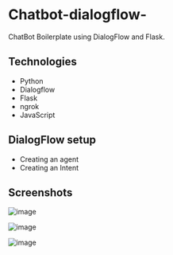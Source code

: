 # Chatbot-dialogflow-

ChatBot Boilerplate using DialogFlow and Flask.

## Technologies
- Python
- Dialogflow
- Flask
- ngrok
- JavaScript
## DialogFlow setup
- Creating an agent
- Creating an Intent

## Screenshots
![image](https://user-images.githubusercontent.com/68815179/199176367-c7ed8fe6-6cd1-48a4-8aec-a44f2ad23d34.png)

![image](https://user-images.githubusercontent.com/68815179/199175564-069a2f3e-b645-4af3-99cf-1ffc4d71ae63.png)

![image](https://user-images.githubusercontent.com/68815179/199175598-9b1af7c7-c4dd-46b6-aaef-de615dcd5df1.png)

